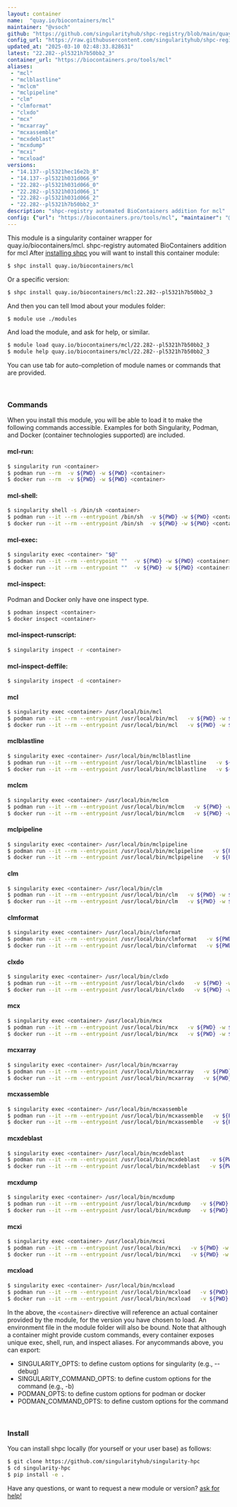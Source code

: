```yaml
---
layout: container
name:  "quay.io/biocontainers/mcl"
maintainer: "@vsoch"
github: "https://github.com/singularityhub/shpc-registry/blob/main/quay.io/biocontainers/mcl/container.yaml"
config_url: "https://raw.githubusercontent.com/singularityhub/shpc-registry/main/quay.io/biocontainers/mcl/container.yaml"
updated_at: "2025-03-10 02:48:33.828631"
latest: "22.282--pl5321h7b50bb2_3"
container_url: "https://biocontainers.pro/tools/mcl"
aliases:
 - "mcl"
 - "mclblastline"
 - "mclcm"
 - "mclpipeline"
 - "clm"
 - "clmformat"
 - "clxdo"
 - "mcx"
 - "mcxarray"
 - "mcxassemble"
 - "mcxdeblast"
 - "mcxdump"
 - "mcxi"
 - "mcxload"
versions:
 - "14.137--pl5321hec16e2b_8"
 - "14.137--pl5321h031d066_9"
 - "22.282--pl5321h031d066_0"
 - "22.282--pl5321h031d066_1"
 - "22.282--pl5321h031d066_2"
 - "22.282--pl5321h7b50bb2_3"
description: "shpc-registry automated BioContainers addition for mcl"
config: {"url": "https://biocontainers.pro/tools/mcl", "maintainer": "@vsoch", "description": "shpc-registry automated BioContainers addition for mcl", "latest": {"22.282--pl5321h7b50bb2_3": "sha256:5dafdbc26dffeb2c769f925c9fd27d04d06de58814d956c3d699cf23ce184cb7"}, "tags": {"14.137--pl5321hec16e2b_8": "sha256:18327f4fcf1427fa7fcd08b852dfc7597581871ae23d86603333aa28593c94ac", "14.137--pl5321h031d066_9": "sha256:576283dc19b0880e40e47a803c1c1f66b1d095066fdbbef70fb9fd4a35fa9c77", "22.282--pl5321h031d066_0": "sha256:001115477d47b9508af0da06740832caefef8d8aaf2f2bf64810abb3e5361e1e", "22.282--pl5321h031d066_1": "sha256:6350bdda7c95583e615afe59060e6555f7d88c8d5540bbf1f6591d8bb3d68daf", "22.282--pl5321h031d066_2": "sha256:cf86bb90b58136111f03c1fccf84de017f87d43ce8bf3d0abe6186746d93f6c9", "22.282--pl5321h7b50bb2_3": "sha256:5dafdbc26dffeb2c769f925c9fd27d04d06de58814d956c3d699cf23ce184cb7"}, "docker": "quay.io/biocontainers/mcl", "aliases": {"mcl": "/usr/local/bin/mcl", "mclblastline": "/usr/local/bin/mclblastline", "mclcm": "/usr/local/bin/mclcm", "mclpipeline": "/usr/local/bin/mclpipeline", "clm": "/usr/local/bin/clm", "clmformat": "/usr/local/bin/clmformat", "clxdo": "/usr/local/bin/clxdo", "mcx": "/usr/local/bin/mcx", "mcxarray": "/usr/local/bin/mcxarray", "mcxassemble": "/usr/local/bin/mcxassemble", "mcxdeblast": "/usr/local/bin/mcxdeblast", "mcxdump": "/usr/local/bin/mcxdump", "mcxi": "/usr/local/bin/mcxi", "mcxload": "/usr/local/bin/mcxload"}}
---
```


This module is a singularity container wrapper for quay.io/biocontainers/mcl.
shpc-registry automated BioContainers addition for mcl
After [installing shpc](#install) you will want to install this container module:


```bash
$ shpc install quay.io/biocontainers/mcl
```

Or a specific version:

```bash
$ shpc install quay.io/biocontainers/mcl:22.282--pl5321h7b50bb2_3
```

And then you can tell lmod about your modules folder:

```bash
$ module use ./modules
```

And load the module, and ask for help, or similar.

```bash
$ module load quay.io/biocontainers/mcl/22.282--pl5321h7b50bb2_3
$ module help quay.io/biocontainers/mcl/22.282--pl5321h7b50bb2_3
```

You can use tab for auto-completion of module names or commands that are provided.

<br>

### Commands

When you install this module, you will be able to load it to make the following commands accessible.
Examples for both Singularity, Podman, and Docker (container technologies supported) are included.

#### mcl-run:

```bash
$ singularity run <container>
$ podman run --rm  -v ${PWD} -w ${PWD} <container>
$ docker run --rm  -v ${PWD} -w ${PWD} <container>
```

#### mcl-shell:

```bash
$ singularity shell -s /bin/sh <container>
$ podman run --it --rm --entrypoint /bin/sh  -v ${PWD} -w ${PWD} <container>
$ docker run --it --rm --entrypoint /bin/sh  -v ${PWD} -w ${PWD} <container>
```

#### mcl-exec:

```bash
$ singularity exec <container> "$@"
$ podman run --it --rm --entrypoint ""  -v ${PWD} -w ${PWD} <container> "$@"
$ docker run --it --rm --entrypoint ""  -v ${PWD} -w ${PWD} <container> "$@"
```

#### mcl-inspect:

Podman and Docker only have one inspect type.

```bash
$ podman inspect <container>
$ docker inspect <container>
```

#### mcl-inspect-runscript:

```bash
$ singularity inspect -r <container>
```

#### mcl-inspect-deffile:

```bash
$ singularity inspect -d <container>
```


#### mcl

```bash
$ singularity exec <container> /usr/local/bin/mcl
$ podman run --it --rm --entrypoint /usr/local/bin/mcl   -v ${PWD} -w ${PWD} <container> -c " $@"
$ docker run --it --rm --entrypoint /usr/local/bin/mcl   -v ${PWD} -w ${PWD} <container> -c " $@"
```


#### mclblastline

```bash
$ singularity exec <container> /usr/local/bin/mclblastline
$ podman run --it --rm --entrypoint /usr/local/bin/mclblastline   -v ${PWD} -w ${PWD} <container> -c " $@"
$ docker run --it --rm --entrypoint /usr/local/bin/mclblastline   -v ${PWD} -w ${PWD} <container> -c " $@"
```


#### mclcm

```bash
$ singularity exec <container> /usr/local/bin/mclcm
$ podman run --it --rm --entrypoint /usr/local/bin/mclcm   -v ${PWD} -w ${PWD} <container> -c " $@"
$ docker run --it --rm --entrypoint /usr/local/bin/mclcm   -v ${PWD} -w ${PWD} <container> -c " $@"
```


#### mclpipeline

```bash
$ singularity exec <container> /usr/local/bin/mclpipeline
$ podman run --it --rm --entrypoint /usr/local/bin/mclpipeline   -v ${PWD} -w ${PWD} <container> -c " $@"
$ docker run --it --rm --entrypoint /usr/local/bin/mclpipeline   -v ${PWD} -w ${PWD} <container> -c " $@"
```


#### clm

```bash
$ singularity exec <container> /usr/local/bin/clm
$ podman run --it --rm --entrypoint /usr/local/bin/clm   -v ${PWD} -w ${PWD} <container> -c " $@"
$ docker run --it --rm --entrypoint /usr/local/bin/clm   -v ${PWD} -w ${PWD} <container> -c " $@"
```


#### clmformat

```bash
$ singularity exec <container> /usr/local/bin/clmformat
$ podman run --it --rm --entrypoint /usr/local/bin/clmformat   -v ${PWD} -w ${PWD} <container> -c " $@"
$ docker run --it --rm --entrypoint /usr/local/bin/clmformat   -v ${PWD} -w ${PWD} <container> -c " $@"
```


#### clxdo

```bash
$ singularity exec <container> /usr/local/bin/clxdo
$ podman run --it --rm --entrypoint /usr/local/bin/clxdo   -v ${PWD} -w ${PWD} <container> -c " $@"
$ docker run --it --rm --entrypoint /usr/local/bin/clxdo   -v ${PWD} -w ${PWD} <container> -c " $@"
```


#### mcx

```bash
$ singularity exec <container> /usr/local/bin/mcx
$ podman run --it --rm --entrypoint /usr/local/bin/mcx   -v ${PWD} -w ${PWD} <container> -c " $@"
$ docker run --it --rm --entrypoint /usr/local/bin/mcx   -v ${PWD} -w ${PWD} <container> -c " $@"
```


#### mcxarray

```bash
$ singularity exec <container> /usr/local/bin/mcxarray
$ podman run --it --rm --entrypoint /usr/local/bin/mcxarray   -v ${PWD} -w ${PWD} <container> -c " $@"
$ docker run --it --rm --entrypoint /usr/local/bin/mcxarray   -v ${PWD} -w ${PWD} <container> -c " $@"
```


#### mcxassemble

```bash
$ singularity exec <container> /usr/local/bin/mcxassemble
$ podman run --it --rm --entrypoint /usr/local/bin/mcxassemble   -v ${PWD} -w ${PWD} <container> -c " $@"
$ docker run --it --rm --entrypoint /usr/local/bin/mcxassemble   -v ${PWD} -w ${PWD} <container> -c " $@"
```


#### mcxdeblast

```bash
$ singularity exec <container> /usr/local/bin/mcxdeblast
$ podman run --it --rm --entrypoint /usr/local/bin/mcxdeblast   -v ${PWD} -w ${PWD} <container> -c " $@"
$ docker run --it --rm --entrypoint /usr/local/bin/mcxdeblast   -v ${PWD} -w ${PWD} <container> -c " $@"
```


#### mcxdump

```bash
$ singularity exec <container> /usr/local/bin/mcxdump
$ podman run --it --rm --entrypoint /usr/local/bin/mcxdump   -v ${PWD} -w ${PWD} <container> -c " $@"
$ docker run --it --rm --entrypoint /usr/local/bin/mcxdump   -v ${PWD} -w ${PWD} <container> -c " $@"
```


#### mcxi

```bash
$ singularity exec <container> /usr/local/bin/mcxi
$ podman run --it --rm --entrypoint /usr/local/bin/mcxi   -v ${PWD} -w ${PWD} <container> -c " $@"
$ docker run --it --rm --entrypoint /usr/local/bin/mcxi   -v ${PWD} -w ${PWD} <container> -c " $@"
```


#### mcxload

```bash
$ singularity exec <container> /usr/local/bin/mcxload
$ podman run --it --rm --entrypoint /usr/local/bin/mcxload   -v ${PWD} -w ${PWD} <container> -c " $@"
$ docker run --it --rm --entrypoint /usr/local/bin/mcxload   -v ${PWD} -w ${PWD} <container> -c " $@"
```



In the above, the `<container>` directive will reference an actual container provided
by the module, for the version you have chosen to load. An environment file in the
module folder will also be bound. Note that although a container
might provide custom commands, every container exposes unique exec, shell, run, and
inspect aliases. For anycommands above, you can export:

 - SINGULARITY_OPTS: to define custom options for singularity (e.g., --debug)
 - SINGULARITY_COMMAND_OPTS: to define custom options for the command (e.g., -b)
 - PODMAN_OPTS: to define custom options for podman or docker
 - PODMAN_COMMAND_OPTS: to define custom options for the command

<br>

### Install

You can install shpc locally (for yourself or your user base) as follows:

```bash
$ git clone https://github.com/singularityhub/singularity-hpc
$ cd singularity-hpc
$ pip install -e .
```

Have any questions, or want to request a new module or version? [ask for help!](https://github.com/singularityhub/singularity-hpc/issues)